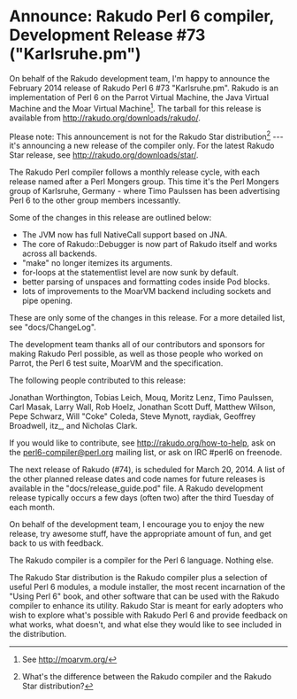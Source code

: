 # Announce: Rakudo Perl 6 compiler, Development Release #73 ("Karlsruhe.pm")

On behalf of the Rakudo development team, I'm happy to announce the
February 2014 release of Rakudo Perl 6 #73 "Karlsruhe.pm". Rakudo is an
implementation of Perl 6 on the Parrot Virtual Machine, the Java Virtual
Machine and the Moar Virtual Machine[^1]. The tarball for this release
is available from <http://rakudo.org/downloads/rakudo/>.

Please note: This announcement is not for the Rakudo Star
distribution[^2] --- it's announcing a new release of the compiler
only.  For the latest Rakudo Star release, see
<http://rakudo.org/downloads/star/>.

The Rakudo Perl compiler follows a monthly release cycle, with each
release named after a Perl Mongers group. This time it's the Perl
Mongers group of Karlsruhe, Germany - where Timo Paulssen has been
advertising Perl 6 to the other group members incessantly.

Some of the changes in this release are outlined below:

+ The JVM now has full NativeCall support based on JNA.
+ The core of Rakudo::Debugger is now part of Rakudo
  itself and works across all backends.
+ "make" no longer itemizes its arguments.
+ for-loops at the statementlist level are now sunk by default.
+ better parsing of unspaces and formatting codes inside Pod blocks.
+ lots of improvements to the MoarVM backend
  including sockets and pipe opening.

These are only some of the changes in this release. For a more
detailed list, see "docs/ChangeLog".

The development team thanks all of our contributors and sponsors for
making Rakudo Perl possible, as well as those people who worked on
Parrot, the Perl 6 test suite, MoarVM and the specification.

The following people contributed to this release:

Jonathan Worthington, Tobias Leich, Mouq, Moritz Lenz, Timo Paulssen,
Carl Masak, Larry Wall, Rob Hoelz, Jonathan Scott Duff, Matthew Wilson,
Pepe Schwarz, Will "Coke" Coleda, Steve Mynott, raydiak, Geoffrey Broadwell,
itz_, and Nicholas Clark.

If you would like to contribute, see <http://rakudo.org/how-to-help>,
ask on the <perl6-compiler@perl.org> mailing list, or ask on IRC
\#perl6 on freenode.

The next release of Rakudo (#74), is scheduled for March 20, 2014.
A list of the other planned release dates and code names for future
releases is available in the "docs/release_guide.pod" file. A Rakudo
development release typically occurs a few days (often two) after the
third Tuesday of each month.

On behalf of the development team, I encourage you to enjoy the new release,
try awesome stuff, have the appropriate amount of fun, and get back to us
with feedback.

[^1]: See <http://moarvm.org/>

[^2]: What's the difference between the Rakudo compiler and the Rakudo
Star distribution?

The Rakudo compiler is a compiler for the Perl 6 language.
Nothing else.

The Rakudo Star distribution is the Rakudo compiler plus a selection
of useful Perl 6 modules, a module installer, the most recent
incarnation of the "Using Perl 6" book, and other software that can
be used with the Rakudo compiler to enhance its utility.  Rakudo Star
is meant for early adopters who wish to explore what's possible with
Rakudo Perl 6 and provide feedback on what works, what doesn't, and
what else they would like to see included in the distribution.
